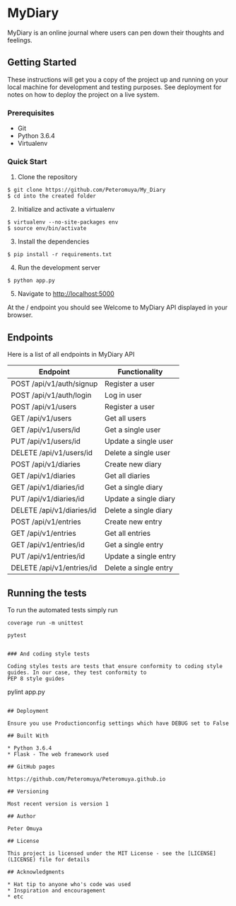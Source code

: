 # MyDiary

MyDiary is an online journal where users can pen down their thoughts and feelings.

## Getting Started

These instructions will get you a copy of the project up and running on your local machine for development and testing purposes. See deployment for notes on how to deploy the project on a live system.

### Prerequisites

* Git
* Python 3.6.4
* Virtualenv

### Quick Start

1. Clone the repository

```
$ git clone https://github.com/Peteromuya/My_Diary
$ cd into the created folder
```
  
2. Initialize and activate a virtualenv

```
$ virtualenv --no-site-packages env
$ source env/bin/activate
```

3. Install the dependencies

```
$ pip install -r requirements.txt
```

4. Run the development server

```
$ python app.py
```

5. Navigate to [http://localhost:5000](http://localhost:5000)

At the / endpoint you should see Welcome to MyDiary API displayed in your browser.

## Endpoints

Here is a list of all endpoints in MyDiary API

Endpoint | Functionality 
------------ | -------------
POST   /api/v1/auth/signup | Register a user
POST   /api/v1/auth/login | Log in user
POST   /api/v1/users | Register a user
GET    /api/v1/users | Get all users
GET   /api/v1/users/id | Get a single user
PUT  /api/v1/users/id | Update a single user
DELETE   /api/v1/users/id | Delete a single user
POST   /api/v1/diaries | Create new diary
GET   /api/v1/diaries | Get all diaries
GET   /api/v1/diaries/id | Get a single diary
PUT   /api/v1/diaries/id | Update a single diary
DELETE   /api/v1/diaries/id | Delete a single diary
POST   /api/v1/entries | Create new entry 
GET   /api/v1/entries | Get all entries
GET   /api/v1/entries/id | Get a single entry
PUT   /api/v1/entries/id | Update a single entry
DELETE   /api/v1/entries/id | Delete a single entry

## Running the tests

To run the automated tests simply run

```
coverage run -m unittest

pytest


### And coding style tests

Coding styles tests are tests that ensure conformity to coding style guides. In our case, they test conformity to
PEP 8 style guides

```
pylint app.py
```

## Deployment

Ensure you use Productionconfig settings which have DEBUG set to False

## Built With

* Python 3.6.4
* Flask - The web framework used

## GitHub pages

https://github.com/Peteromuya/Peteromuya.github.io

## Versioning

Most recent version is version 1

## Author

Peter Omuya

## License

This project is licensed under the MIT License - see the [LICENSE](LICENSE) file for details

## Acknowledgments

* Hat tip to anyone who's code was used
* Inspiration and encouragement
* etc
